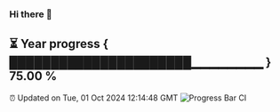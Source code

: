 ### Hi there 👋
⏳ Year progress { ██████████████████████▁▁▁▁▁▁▁▁ } 75.00 %
---
⏰ Updated on Tue, 01 Oct 2024 12:14:48 GMT
![Progress Bar CI](https://github.com/Moyi321/Moyi321/workflows/Progress%20Bar%20CI/badge.svg)
